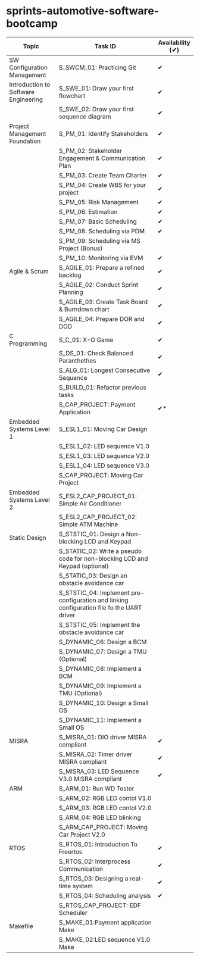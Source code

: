 # sprints-automotive-software-bootcamp
| Topic                                | Task ID                                                                                    | Availability (✔) |
|--------------------------------------|--------------------------------------------------------------------------------------------|------------------|
| SW Configuration Management          | S_SWCM_01: Practicing Git                                                                  |        ✔         |
| Introduction to Software Engineering | S_SWE_01: Draw your first flowchart                                                        |        ✔         |
|                                      | S_SWE_02: Draw your first sequence diagram                                                 |        ✔         |
| Project Management Foundation        | S_PM_01: Identify Stakeholders                                                             |        ✔         |
|                                      | S_PM_02: Stakeholder Engagement & Communication Plan                                       |        ✔         |
|                                      | S_PM_03: Create Team Charter                                                               |        ✔         |
|                                      | S_PM_04: Create WBS for your project                                                       |        ✔         |
|                                      | S_PM_05: Risk Management                                                                   |        ✔         |
|                                      | S_PM_06: Estimation                                                                        |        ✔         |
|                                      | S_PM_07: Basic Scheduling                                                                  |        ✔         |
|                                      | S_PM_08: Scheduling via PDM                                                                |        ✔         |
|                                      | S_PM_09: Scheduling via MS Project (Bonus)                                                 |                  |
|                                      | S_PM_10: Monitoring via EVM                                                                |        ✔         |
| Agile & Scrum                        | S_AGILE_01: Prepare a refined backlog                                                      |        ✔         |
|                                      | S_AGILE_02: Conduct Sprint Planning                                                        |        ✔         |
|                                      | S_AGILE_03: Create Task Board & Burndown chart                                             |        ✔         |
|                                      | S_AGILE_04: Prepare DOR and DOD                                                            |        ✔         |
| C Programming                        | S_C_01: X-O Game                                                                           |        ✔         |
|                                      | S_DS_01: Check Balanced Paranthethes                                                       |        ✔         |
|                                      | S_ALG_01: Longest Consecutive Sequence                                                     |        ✔         |
|                                      | S_BUILD_01: Refactor previous tasks                                                        |                  |
|                                      | S_CAP_PROJECT: Payment Application                                                         |        ✔*        |
| Embedded Systems Level 1             | S_ESL1_01: Moving Car Design                                                               |                  |
|                                      | S_ESL1_02: LED sequence V1.0                                                               |                  |
|                                      | S_ESL1_03: LED sequence V2.0                                                               |                  |
|                                      | S_ESL1_04: LED sequence V3.0                                                               |                  |
|                                      | S_CAP_PROJECT: Moving Car Project                                                          |                  |
| Embedded Systems Level 2             | S_ESL2_CAP_PROJECT_01: Simple Air Conditioner                                              |                  |
|                                      | S_ESL2_CAP_PROJECT_02: Simple ATM Machine                                                  |                  |
| Static Design                        | S_STSTIC_01: Design a Non-blocking LCD and Keypad                                          |                  |
|                                      | S_STATIC_02: Write a pseudo code for non-blocking LCD and Keypad (optional)                |                  |
|                                      | S_STATIC_03: Design an obstacle avoidance car                                              |                  |
|                                      | S_STSTIC_04: Implement pre-configuration and linking configuration file fo the UART driver |                  |
|                                      | S_STSTIC_05: Implement the obstacle avoidance car                                          |                  |
|                                      | S_DYNAMIC_06: Design a BCM                                                                 |                  |
|                                      | S_DYNAMIC_07: Design a TMU (Optional)                                                      |                  |
|                                      | S_DYNAMIC_08: Implement a BCM                                                              |                  |
|                                      | S_DYNAMIC_09: Implement a TMU (Optional)                                                   |                  |
|                                      | S_DYNAMIC_10: Design a Small OS                                                            |                  |
|                                      | S_DYNAMIC_11: Implement a Small OS                                                         |                  |
| MISRA                                | S_MISRA_01: DIO driver MISRA compliant                                                     |        ✔         |
|                                      | S_MISRA_02: Timer driver MISRA compliant                                                   |        ✔         |
|                                      | S_MISRA_03: LED Sequence V3.0 MISRA compliant                                              |        ✔         |
| ARM                                  | S_ARM_01: Run WD Tester                                                                    |                  |
|                                      | S_ARM_02: RGB LED contol V1.0                                                              |                  |
|                                      | S_ARM_03: RGB LED contol V2.0                                                              |                  |
|                                      | S_ARM_04: RGB LED blinking                                                                 |                  |
|                                      | S_ARM_CAP_PROJECT: Moving Car Project V2.0                                                 |                  |
| RTOS                                 | S_RTOS_01: Introduction To Freertos                                                        |        ✔         |
|                                      | S_RTOS_02: Interprocess Communication                                                      |        ✔         |
|                                      | S_RTOS_03: Designing a real-time system                                                    |        ✔         |
|                                      | S_RTOS_04: Scheduling analysis                                                             |        ✔         |
|                                      | S_RTOS_CAP_PROJECT: EDF Scheduler                                                          |                  |
| Makefile                             | S_MAKE_01:Payment application Make                                                         |                  |
|                                      | S_MAKE_02:LED sequence V1.0 Make                                                           |                  |
